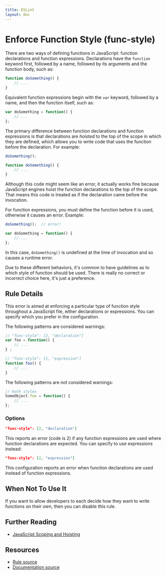 ```yaml
---
title: ESLint
layout: doc
---
```

<!-- Note: No pull requests accepted for this file. See README.md in the root directory for details. -->
# Enforce Function Style (func-style)

There are two ways of defining functions in JavaScript: function declarations and function expressions. Declarations have the `function` keyword first, followed by a name, followed by its arguments and the function body, such as:

```js
function doSomething() {
	// ...
}
```

Equivalent function expressions begin with the `var` keyword, followed by a name, and then the function itself, such as:

```js
var doSomething = function() {
	// ...
};
```

The primary difference between function declarations and function expressions is that declarations are *hoisted* to the top of the scope in which they are defined, which allows you to write code that uses the function before the declaration. For example:

```js
doSomething();

function doSomething() {
	// ...
}
```

Although this code might seem like an error, it actually works fine because JavaScript engines hoist the function declarations to the top of the scope. That means this code is treated as if the declaration came before the invocation.

For function expressions, you must define the function before it is used, otherwise it causes an error. Example:

```js
doSomething();	// error!

var doSomething = function() {
	// ...
};
```

In this case, `doSomething()` is undefined at the time of invocation and so causes a runtime error. 

Due to these different behaviors, it's common to have guidelines as to which style of function should be used. There is really no correct or incorrect choice here, it's just a preference.

## Rule Details

This error is aimed at enforcing a particular type of function style throughout a JavaScript file, either declarations or expressions. You can specify which you prefer in the configuration.

The following patterns are considered warnings:

```js
// "func-style": [2, "declaration"]
var foo = function() {
	// ...
} ;

// "func-style": [2, "expression"]
function foo() {
	// ...
}
```

The following patterns are not considered warnings:

```js
// both styles
SomeObject.foo = function() {
	// ...
};
```

### Options

```json
"func-style": [2, "declaration"]
```

This reports an error (code is 2) if any function expressions are used where function declarations are expected. You can specify to use expressions instead:

```json
"func-style": [2, "expression"]
```

This configuration reports an error when function declarations are used instead of function expressions.

## When Not To Use It

If you want to allow developers to each decide how they want to write functions on their own, then you can disable this rule.

## Further Reading

* [JavaScript Scoping and Hoisting](http://www.adequatelygood.com/JavaScript-Scoping-and-Hoisting.html)

## Resources

* [Rule source](https://github.com/eslint/eslint/tree/master/lib/rules/func-style.js)
* [Documentation source](https://github.com/eslint/eslint/tree/master/docs/rules/func-style.md)
